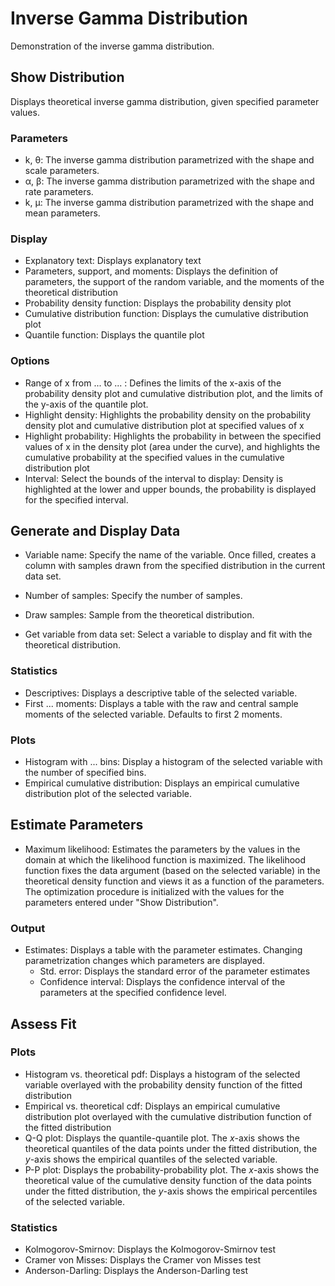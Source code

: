 Inverse Gamma Distribution
==========================

Demonstration of the inverse gamma distribution.

## Show Distribution
Displays theoretical inverse gamma distribution, given specified parameter values.

### Parameters
- k, &theta;: The inverse gamma distribution parametrized with the shape and scale parameters.
- &alpha;, &beta;: The inverse gamma distribution parametrized with the shape and rate parameters.
- k, &mu;: The inverse gamma distribution parametrized with the shape and mean parameters.

### Display
- Explanatory text: Displays explanatory text
- Parameters, support, and moments: Displays the definition of parameters, the support of the random variable, and the moments of the theoretical distribution
- Probability density function: Displays the probability density plot
- Cumulative distribution function: Displays the cumulative distribution plot
- Quantile function: Displays the quantile plot

### Options

- Range of x from ... to ... : Defines the limits of the x-axis of the probability density plot and cumulative distribution plot, and the limits of the y-axis of the quantile plot.
- Highlight density: Highlights the probability density on the probability density plot and cumulative distribution plot at specified values of x
- Highlight probability: Highlights the probability in between the specified values of x in the density plot (area under the curve), and highlights the cumulative probability at the specified values in the cumulative distribution plot
- Interval: Select the bounds of the interval to display: Density is highlighted at the lower and upper bounds, the probability is displayed for the specified interval.

## Generate and Display Data
- Variable name: Specify the name of the variable. Once filled, creates a column with samples drawn from the specified distribution in the current data set.
- Number of samples: Specify the number of samples.
- Draw samples: Sample from the theoretical distribution.

- Get variable from data set: Select a variable to display and fit with the theoretical distribution.

### Statistics
- Descriptives: Displays a descriptive table of the selected variable.
- First ... moments: Displays a table with the raw and central sample moments of the selected variable. Defaults to first 2 moments.

### Plots
- Histogram with ... bins: Display a histogram of the selected variable with the number of specified bins.
- Empirical cumulative distribution: Displays an empirical cumulative distribution plot of the selected variable.

## Estimate Parameters
- Maximum likelihood: Estimates the parameters by the values in the domain at which the likelihood function is maximized. The likelihood function fixes the data argument (based on the selected variable) in the theoretical density function and views it as a function of the parameters. The optimization procedure is initialized with the values for the parameters entered under "Show Distribution".

### Output
- Estimates: Displays a table with the parameter estimates. Changing parametrization changes which parameters are displayed.
	- Std. error: Displays the standard error of the parameter estimates
	- Confidence interval: Displays the confidence interval of the parameters at the specified confidence level.


## Assess Fit

### Plots
- Histogram vs. theoretical pdf: Displays a histogram of the selected variable overlayed with the probability density function of the fitted distribution
- Empirical vs. theoretical cdf: Displays an empirical cumulative distribution plot overlayed with the cumulative distribution function of the fitted distribution
- Q-Q plot: Displays the quantile-quantile plot. The *x*-axis shows the theoretical quantiles of the data points under the fitted distribution, the *y*-axis shows the empirical quantiles of the selected variable.
- P-P plot: Displays the probability-probability plot. The *x*-axis shows the theoretical value of the cumulative density function of the data points under the fitted distribution, the *y*-axis shows the empirical percentiles of the selected variable.

### Statistics
- Kolmogorov-Smirnov: Displays the Kolmogorov-Smirnov test
- Cramer von Misses: Displays the Cramer von Misses test
- Anderson-Darling: Displays the Anderson-Darling test
